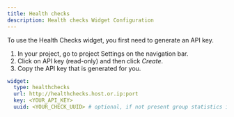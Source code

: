 ```yaml
---
title: Health checks
description: Health checks Widget Configuration
---
```


To use the Health Checks widget, you first need to generate an API key.

1. In your project, go to project Settings on the navigation bar.
2. Click on API key (read-only) and then click _Create_.
3. Copy the API key that is generated for you.

```yaml
widget:
  type: healthchecks
  url: http://healthchecks.host.or.ip:port
  key: <YOUR_API_KEY>
  uuid: <YOUR_CHECK_UUID> # optional, if not present group statistics is shown
```
